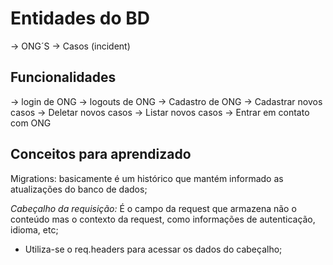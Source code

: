 # Entidades do BD
-> ONG´S
-> Casos (incident)

## Funcionalidades
-> login de ONG
-> logouts de ONG
-> Cadastro de ONG
-> Cadastrar novos casos
-> Deletar novos casos
-> Listar novos casos
-> Entrar em contato com ONG


## Conceitos para aprendizado
Migrations: basicamente é um histórico que mantém informado as atualizações do banco de dados;

*Cabeçalho da requisição:* É o campo da request que armazena não o conteúdo mas o contexto da request, como informações de autenticação, idioma, etc;
- Utiliza-se o req.headers para acessar os dados do cabeçalho;
